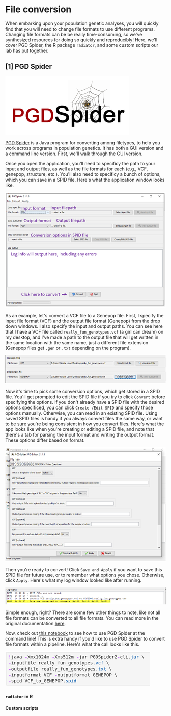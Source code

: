 # File conversion

When embarking upon your population genetic analyses, you will quickly find that you will need to change file formats to use different programs. Changing file formats can be be really time-consuming, so we've synthesized resources for doing so quickly and reproducibly! Here, we'll cover PGD Spider, the R package ``radiator``, and some custom scripts our lab has put together.


## [1] PGD Spider

![logo](https://github.com/merlab-uw/Tutorials/blob/master/imgs_for_repo/pgd_spider_logo.PNG?raw=true)

[PGD Spider](http://www.cmpg.unibe.ch/software/PGDSpider/) is a Java program for converting among filetypes, to help you work across programs in population genetics. It has both a GUI version and a command line version. First, we'll walk through the GUI version.

Once you open the application, you'll need to specificy the path to your input and output files, as well as the file formats for each (e.g., VCF, genepop, structure, etc.). You'll also need to specificy a bunch of options, which you can save in a SPID file. Here's what the application window looks like.

![app_window](https://github.com/merlab-uw/Tutorials/blob/master/imgs_for_repo/pgd_app_orientation.PNG?raw=true)

As an example, let's convert a VCF file to a Genepop file. First, I specify the input file format (VCF) and the output file format (Genepop) from the drop down windows. I also specify the input and output paths. You can see here that I have a VCF file called ``really_fun_genotypes.vcf`` (a girl can dream) on my desktop, and I've made a path to the output file that will get written in the same location with the same name, just a different file extension (Genepop files get ``.gen`` or ``.txt`` depending on the program).

![input_output](https://github.com/merlab-uw/Tutorials/blob/master/imgs_for_repo/pgd_input_output.PNG?raw=true)

Now it's time to pick some conversion options, which get stored in a SPID file. You'll get prompted to edit the SPID file if you try to click ``Convert`` before specifying the options.  If you don't already have a SPID file with the desired options specificed, you can click ``Create /Edit SPID`` and specify those options manually. Otherwise, you can read in an existing SPID file.  Using saved SPID files is handy if you always convert files the same way, or want to be sure you're being consistent in how you convert files. Here's what the app looks like when you're creating or editing a SPID file, and note that there's a tab for parsing the input format and writing the output format. These options differ based on format.

![options](https://github.com/merlab-uw/Tutorials/blob/master/imgs_for_repo/pgd_vcf_options.PNG?raw=true)

Then you're ready to convert! Click ``Save and Apply`` if you want to save this SPID file for future use, or to remember what options you chose. Otherwise, click ``Apply``. Here's what my log window looked like after running.

![log](https://github.com/merlab-uw/Tutorials/blob/master/imgs_for_repo/pgd_log.PNG?raw=true)

Simple enough, right? There are some few other things to note, like not all file formats can be converted to all file formats. You can read more in the original documentation [here](http://www.cmpg.unibe.ch/software/PGDSpider/).

Now, check out [this notebook](https://github.com/merlab-uw/Tutorials/blob/master/file_conversion/using_PGDSpider_at_commandline.ipynb) to see how to use PGD Spider at the command line! This is extra handy if you'd like to use PGD Spider to convert file formats within a pipeline. Here's what the call looks like this.

![cl](https://github.com/merlab-uw/Tutorials/blob/master/imgs_for_repo/pgd_command_line.PNG?raw=true)

#### ``radiator`` in R


#### Custom scripts